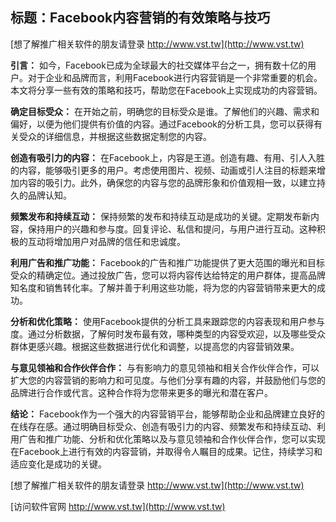 ## **标题：Facebook内容营销的有效策略与技巧**

[想了解推广相关软件的朋友请登录 http://www.vst.tw](http://www.vst.tw)

**引言：**
如今，Facebook已成为全球最大的社交媒体平台之一，拥有数十亿的用户。对于企业和品牌而言，利用Facebook进行内容营销是一个非常重要的机会。本文将分享一些有效的策略和技巧，帮助您在Facebook上实现成功的内容营销。

**确定目标受众：**
在开始之前，明确您的目标受众是谁。了解他们的兴趣、需求和偏好，以便为他们提供有价值的内容。通过Facebook的分析工具，您可以获得有关受众的详细信息，并根据这些数据定制您的内容。

**创造有吸引力的内容：**
在Facebook上，内容是王道。创造有趣、有用、引人入胜的内容，能够吸引更多的用户。考虑使用图片、视频、动画或引人注目的标题来增加内容的吸引力。此外，确保您的内容与您的品牌形象和价值观相一致，以建立持久的品牌认知。

**频繁发布和持续互动：**
保持频繁的发布和持续互动是成功的关键。定期发布新内容，保持用户的兴趣和参与度。回复评论、私信和提问，与用户进行互动。这种积极的互动将增加用户对品牌的信任和忠诚度。

**利用广告和推广功能：**
Facebook的广告和推广功能提供了更大范围的曝光和目标受众的精确定位。通过投放广告，您可以将内容传达给特定的用户群体，提高品牌知名度和销售转化率。了解并善于利用这些功能，将为您的内容营销带来更大的成功。

**分析和优化策略：**
使用Facebook提供的分析工具来跟踪您的内容表现和用户参与度。通过分析数据，了解何时发布最有效，哪种类型的内容受欢迎，以及哪些受众群体更感兴趣。根据这些数据进行优化和调整，以提高您的内容营销效果。

**与意见领袖和合作伙伴合作：**
与有影响力的意见领袖和相关合作伙伴合作，可以扩大您的内容营销的影响力和可见度。与他们分享有趣的内容，并鼓励他们与您的品牌进行合作或代言。这种合作将为您带来更多的曝光和潜在客户。

**结论：**
Facebook作为一个强大的内容营销平台，能够帮助企业和品牌建立良好的在线存在感。通过明确目标受众、创造有吸引力的内容、频繁发布和持续互动、利用广告和推广功能、分析和优化策略以及与意见领袖和合作伙伴合作，您可以实现在Facebook上进行有效的内容营销，并取得令人瞩目的成果。记住，持续学习和适应变化是成功的关键。

[想了解推广相关软件的朋友请登录 http://www.vst.tw](http://www.vst.tw)


[访问软件官网 http://www.vst.tw](http://www.vst.tw)
